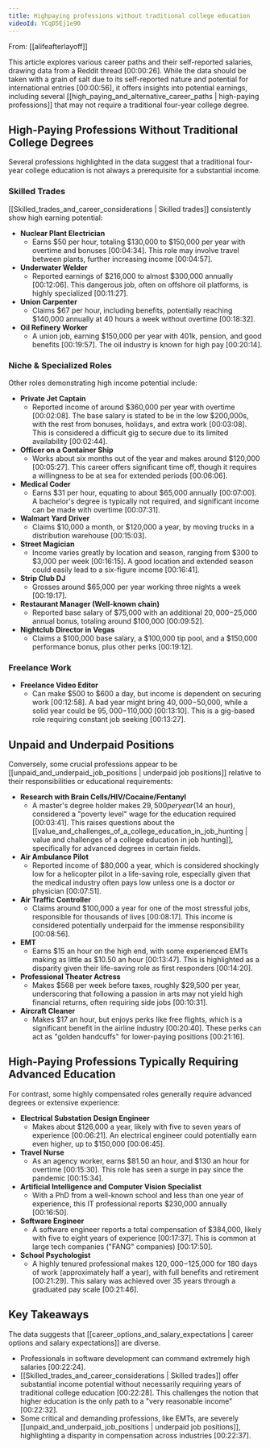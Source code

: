 ```yaml
---
title: Highpaying professions without traditional college education
videoId: YCqD5Ej1e90
---
```


From: [[alifeafterlayoff]] <br/> 

This article explores various career paths and their self-reported salaries, drawing data from a Reddit thread <a class="yt-timestamp" data-t="00:00:26">[00:00:26]</a>. While the data should be taken with a grain of salt due to its self-reported nature and potential for international entries <a class="yt-timestamp" data-t="00:00:56">[00:00:56]</a>, it offers insights into potential earnings, including several [[high_paying_and_alternative_career_paths | high-paying professions]] that may not require a traditional four-year college degree.

## High-Paying Professions Without Traditional College Degrees

Several professions highlighted in the data suggest that a traditional four-year college education is not always a prerequisite for a substantial income.

### Skilled Trades

[[Skilled_trades_and_career_considerations | Skilled trades]] consistently show high earning potential:
*   **Nuclear Plant Electrician**
    *   Earns $50 per hour, totaling $130,000 to $150,000 per year with overtime and bonuses <a class="yt-timestamp" data-t="00:04:34">[00:04:34]</a>. This role may involve travel between plants, further increasing income <a class="yt-timestamp" data-t="00:04:57">[00:04:57]</a>.
*   **Underwater Welder**
    *   Reported earnings of $216,000 to almost $300,000 annually <a class="yt-timestamp" data-t="00:12:06">[00:12:06]</a>. This dangerous job, often on offshore oil platforms, is highly specialized <a class="yt-timestamp" data-t="00:11:27">[00:11:27]</a>.
*   **Union Carpenter**
    *   Claims $67 per hour, including benefits, potentially reaching $140,000 annually at 40 hours a week without overtime <a class="yt-timestamp" data-t="00:18:32">[00:18:32]</a>.
*   **Oil Refinery Worker**
    *   A union job, earning $150,000 per year with 401k, pension, and good benefits <a class="yt-timestamp" data-t="00:19:57">[00:19:57]</a>. The oil industry is known for high pay <a class="yt-timestamp" data-t="00:20:14">[00:20:14]</a>.

### Niche & Specialized Roles

Other roles demonstrating high income potential include:
*   **Private Jet Captain**
    *   Reported income of around $360,000 per year with overtime <a class="yt-timestamp" data-t="00:02:08">[00:02:08]</a>. The base salary is stated to be in the low $200,000s, with the rest from bonuses, holidays, and extra work <a class="yt-timestamp" data-t="00:03:08">[00:03:08]</a>. This is considered a difficult gig to secure due to its limited availability <a class="yt-timestamp" data-t="00:02:44">[00:02:44]</a>.
*   **Officer on a Container Ship**
    *   Works about six months out of the year and makes around $120,000 <a class="yt-timestamp" data-t="00:05:27">[00:05:27]</a>. This career offers significant time off, though it requires a willingness to be at sea for extended periods <a class="yt-timestamp" data-t="00:06:06">[00:06:06]</a>.
*   **Medical Coder**
    *   Earns $31 per hour, equating to about $65,000 annually <a class="yt-timestamp" data-t="00:07:00">[00:07:00]</a>. A bachelor's degree is typically not required, and significant income can be made with overtime <a class="yt-timestamp" data-t="00:07:31">[00:07:31]</a>.
*   **Walmart Yard Driver**
    *   Claims $10,000 a month, or $120,000 a year, by moving trucks in a distribution warehouse <a class="yt-timestamp" data-t="00:15:03">[00:15:03]</a>.
*   **Street Magician**
    *   Income varies greatly by location and season, ranging from $300 to $3,000 per week <a class="yt-timestamp" data-t="00:16:15">[00:16:15]</a>. A good location and extended season could easily lead to a six-figure income <a class="yt-timestamp" data-t="00:16:41">[00:16:41]</a>.
*   **Strip Club DJ**
    *   Grosses around $65,000 per year working three nights a week <a class="yt-timestamp" data-t="00:19:17">[00:19:17]</a>.
*   **Restaurant Manager (Well-known chain)**
    *   Reported base salary of $75,000 with an additional $20,000-$25,000 annual bonus, totaling around $100,000 <a class="yt-timestamp" data-t="00:09:52">[00:09:52]</a>.
*   **Nightclub Director in Vegas**
    *   Claims a $100,000 base salary, a $100,000 tip pool, and a $150,000 performance bonus, plus other perks <a class="yt-timestamp" data-t="00:19:12">[00:19:12]</a>.

### Freelance Work
*   **Freelance Video Editor**
    *   Can make $500 to $600 a day, but income is dependent on securing work <a class="yt-timestamp" data-t="00:12:58">[00:12:58]</a>. A bad year might bring $40,000-$50,000, while a solid year could be $95,000-$110,000 <a class="yt-timestamp" data-t="00:13:10">[00:13:10]</a>. This is a gig-based role requiring constant job seeking <a class="yt-timestamp" data-t="00:13:27">[00:13:27]</a>.

## Unpaid and Underpaid Positions

Conversely, some crucial professions appear to be [[unpaid_and_underpaid_job_positions | underpaid job positions]] relative to their responsibilities or educational requirements:
*   **Research with Brain Cells/HIV/Cocaine/Fentanyl**
    *   A master's degree holder makes $29,500 per year ($14 an hour), considered a "poverty level" wage for the education required <a class="yt-timestamp" data-t="00:03:41">[00:03:41]</a>. This raises questions about the [[value_and_challenges_of_a_college_education_in_job_hunting | value and challenges of a college education in job hunting]], specifically for advanced degrees in certain fields.
*   **Air Ambulance Pilot**
    *   Reported income of $80,000 a year, which is considered shockingly low for a helicopter pilot in a life-saving role, especially given that the medical industry often pays low unless one is a doctor or physician <a class="yt-timestamp" data-t="00:07:51">[00:07:51]</a>.
*   **Air Traffic Controller**
    *   Claims around $100,000 a year for one of the most stressful jobs, responsible for thousands of lives <a class="yt-timestamp" data-t="00:08:17">[00:08:17]</a>. This income is considered potentially underpaid for the immense responsibility <a class="yt-timestamp" data-t="00:08:56">[00:08:56]</a>.
*   **EMT**
    *   Earns $15 an hour on the high end, with some experienced EMTs making as little as $10.50 an hour <a class="yt-timestamp" data-t="00:13:47">[00:13:47]</a>. This is highlighted as a disparity given their life-saving role as first responders <a class="yt-timestamp" data-t="00:14:20">[00:14:20]</a>.
*   **Professional Theater Actress**
    *   Makes $568 per week before taxes, roughly $29,500 per year, underscoring that following a passion in arts may not yield high financial returns, often requiring side jobs <a class="yt-timestamp" data-t="00:10:31">[00:10:31]</a>.
*   **Aircraft Cleaner**
    *   Makes $17 an hour, but enjoys perks like free flights, which is a significant benefit in the airline industry <a class="yt-timestamp" data-t="00:20:40">[00:20:40]</a>. These perks can act as "golden handcuffs" for lower-paying positions <a class="yt-timestamp" data-t="00:21:16">[00:21:16]</a>.

## High-Paying Professions Typically Requiring Advanced Education

For contrast, some highly compensated roles generally require advanced degrees or extensive experience:
*   **Electrical Substation Design Engineer**
    *   Makes about $126,000 a year, likely with five to seven years of experience <a class="yt-timestamp" data-t="00:06:21">[00:06:21]</a>. An electrical engineer could potentially earn even higher, up to $150,000 <a class="yt-timestamp" data-t="00:06:45">[00:06:45]</a>.
*   **Travel Nurse**
    *   As an agency worker, earns $81.50 an hour, and $130 an hour for overtime <a class="yt-timestamp" data-t="00:15:30">[00:15:30]</a>. This role has seen a surge in pay since the pandemic <a class="yt-timestamp" data-t="00:15:34">[00:15:34]</a>.
*   **Artificial Intelligence and Computer Vision Specialist**
    *   With a PhD from a well-known school and less than one year of experience, this IT professional reports $230,000 annually <a class="yt-timestamp" data-t="00:16:50">[00:16:50]</a>.
*   **Software Engineer**
    *   A software engineer reports a total compensation of $384,000, likely with five to eight years of experience <a class="yt-timestamp" data-t="00:17:37">[00:17:37]</a>. This is common at large tech companies ("FANG" companies) <a class="yt-timestamp" data-t="00:17:50">[00:17:50]</a>.
*   **School Psychologist**
    *   A highly tenured professional makes $120,000-$125,000 for 180 days of work (approximately half a year), with full benefits and retirement <a class="yt-timestamp" data-t="00:21:29">[00:21:29]</a>. This salary was achieved over 35 years through a graduated pay scale <a class="yt-timestamp" data-t="00:21:46">[00:21:46]</a>.

## Key Takeaways

The data suggests that [[career_options_and_salary_expectations | career options and salary expectations]] are diverse.
*   Professionals in software development can command extremely high salaries <a class="yt-timestamp" data-t="00:22:24">[00:22:24]</a>.
*   [[Skilled_trades_and_career_considerations | Skilled trades]] offer substantial income potential without necessarily requiring years of traditional college education <a class="yt-timestamp" data-t="00:22:28">[00:22:28]</a>. This challenges the notion that higher education is the only path to a "very reasonable income" <a class="yt-timestamp" data-t="00:22:32">[00:22:32]</a>.
*   Some critical and demanding professions, like EMTs, are severely [[unpaid_and_underpaid_job_positions | underpaid job positions]], highlighting a disparity in compensation across industries <a class="yt-timestamp" data-t="00:22:37">[00:22:37]</a>.
